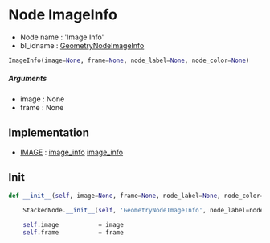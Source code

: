 # Node ImageInfo

- Node name : 'Image Info'
- bl_idname : [GeometryNodeImageInfo](https://docs.blender.org/api/current/bpy.types.GeometryNodeImageInfo.html)


``` python
ImageInfo(image=None, frame=None, node_label=None, node_color=None)
```
##### Arguments

- image : None
- frame : None

## Implementation

- [IMAGE](/docs/GeoNodes/socket_IMAGE.md) : [image_info](/docs/GeoNodes/socket_IMAGE.md#image_info) [image_info](/docs/GeoNodes/socket_IMAGE.md#image_info)

## Init

``` python
def __init__(self, image=None, frame=None, node_label=None, node_color=None):

    StackedNode.__init__(self, 'GeometryNodeImageInfo', node_label=node_label, node_color=node_color)

    self.image           = image
    self.frame           = frame
```
